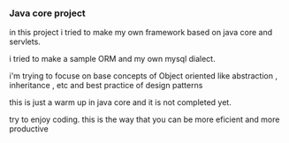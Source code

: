 ### Java core project
in this project i tried to make my own framework based on java core and servlets.

i tried to make a sample ORM and my own mysql dialect.

i'm trying to focuse on base concepts of Object oriented like abstraction , inheritance , etc and best practice of design patterns

this is just a warm up in java core and it is not completed yet.

try to enjoy coding. this is the way that you can be more eficient and more productive 
